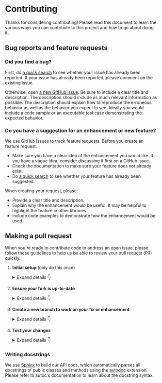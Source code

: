 # Contributing

Thanks for considering contributing! Please read this document to learn the various ways you can contribute to this project and how to go about doing it.

## Bug reports and feature requests

### Did you find a bug?

First, do [a quick search](https://github.com/ultralytics/yolov5/issues) to see whether your issue has already been reported.
If your issue has already been reported, please comment on the existing issue.

Otherwise, open [a new GitHub issue](https://github.com/ultralytics/yolov5/issues).  Be sure to include a clear title
and description.  The description should include as much relevant information as possible.  The description should
explain how to reproduce the erroneous behavior as well as the behavior you expect to see.  Ideally you would include a
code sample or an executable test case demonstrating the expected behavior.

### Do you have a suggestion for an enhancement or new feature?

We use GitHub issues to track feature requests. Before you create an feature request:

- Make sure you have a clear idea of the enhancement you would like. If you have a vague idea, consider discussing
  it first on a GitHub issue.
- Check the documentation to make sure your feature does not already exist.
- Do [a quick search](https://github.com/ultralytics/yolov5/issues) to see whether your feature has already been suggested.

When creating your request, please:

- Provide a clear title and description.
- Explain why the enhancement would be useful. It may be helpful to highlight the feature in other libraries.
- Include code examples to demonstrate how the enhancement would be used.

## Making a pull request

When you're ready to contribute code to address an open issue, please follow these guidelines to help us be able to review your pull request (PR) quickly.

1. **Initial setup** (only do this once)

   <details><summary>Expand details 👇</summary><br/>

   If you haven't already done so, please [fork](https://help.github.com/en/enterprise/2.13/user/articles/fork-a-repo) this repository on GitHub.

   Then clone your fork locally with

   ```
    git clone https://github.com/USERNAME/yolov5.git
   ```

   or

   ```
    git clone git@github.com:USERNAME/yolov5.git
   ```

   At this point the local clone of your fork only knows that it came from *your* repo, github.com/USERNAME/yolov5.git, but doesn't know anything the *main* repo, [https://github.com/ultralytics/yolov5.git](https://github.com/ultralytics/yolov5). You can see this by running

   ```
    git remote -v
   ```

   which will output something like this:

   ```
    origin https://github.com/USERNAME/yolov5.git (fetch)
    origin https://github.com/USERNAME/yolov5.git (push)
   ```

   This means that your local clone can only track changes from your fork, but not from the main repo, and so you won't be able to keep your fork up-to-date with the main repo over time. Therefore you'll need to add another "remote" to your clone that points to [https://github.com/ultralytics/yolov5.git](https://github.com/ultralytics/yolov5). To do this, run the following:

   ```
    git remote add upstream https://github.com/ultralytics/yolov5.git
   ```

   Now if you do `git remote -v` again, you'll see

   ```
    origin https://github.com/USERNAME/yolov5.git (fetch)
    origin https://github.com/USERNAME/yolov5.git (push)
    upstream https://github.com/ultralytics/yolov5.git (fetch)
    upstream https://github.com/ultralytics/yolov5.git (push)
   ```

   Finally, you'll need to create a Python 3 virtual environment suitable for working on this project. There a number of tools out there that making working with virtual environments easier.
   The most direct way is with the [`venv` module](https://docs.python.org/3.7/library/venv.html) in the standard library, but if you're new to Python or you don't already have a recent Python 3 version installed on your machine,
   we recommend [Miniconda](https://docs.conda.io/en/latest/miniconda.html).

   On Mac, for example, you can install Miniconda with [Homebrew](https://brew.sh/):

   ```
    brew install miniconda
   ```

   Then you can create and activate a new Python environment by running:

   ```
    conda create -n yolov5 python=3.9
    conda activate yolov5
   ```

   Once your virtual environment is activated, you can install your local clone in "editable mode" with

   ```
    pip install -U pip setuptools wheel
    pip install -e .[dev]
   ```

   The "editable mode" comes from the `-e` argument to `pip`, and essential just creates a symbolic link from the site-packages directory of your virtual environment to the source code in your local clone. That way any changes you make will be immediately reflected in your virtual environment.

   </details>

1. **Ensure your fork is up-to-date**

   <details><summary>Expand details 👇</summary><br/>

   Once you've added an "upstream" remote pointing to [https://github.com/allenai/python-package-temlate.git](https://github.com/ultralytics/yolov5), keeping your fork up-to-date is easy:

   ```
    git checkout main  # if not already on main
    git pull --rebase upstream main
    git push
   ```

   </details>

1. **Create a new branch to work on your fix or enhancement**

   <details><summary>Expand details 👇</summary><br/>

   Commiting directly to the main branch of your fork is not recommended. It will be easier to keep your fork clean if you work on a seperate branch for each contribution you intend to make.

   You can create a new branch with

   ```
    # replace BRANCH with whatever name you want to give it
    git checkout -b BRANCH
    git push -u origin BRANCH
   ```

   </details>

1. **Test your changes**

   <details><summary>Expand details 👇</summary><br/>

   Our continuous integration (CI) testing runs [a number of checks](https://github.com/ultralytics/yolov5/actions) for each pull request on [GitHub Actions](https://github.com/features/actions). You can run most of these tests locally, which is something you should do *before* opening a PR to help speed up the review process and make it easier for us.

   First, you should run [`isort`](https://github.com/PyCQA/isort) and [`black`](https://github.com/psf/black) to make sure you code is formatted consistently.
   Many IDEs support code formatters as plugins, so you may be able to setup isort and black to run automatically everytime you save.
   For example, [`black.vim`](https://github.com/psf/black/tree/master/plugin) will give you this functionality in Vim. But both `isort` and `black` are also easy to run directly from the command line.
   Just run this from the root of your clone:

   ```
    isort .
    black .
   ```

   Our CI also uses [`flake8`](https://github.com/ultralytics/yolov5/tree/main/tests) to lint the code base and [`mypy`](http://mypy-lang.org/) for type-checking. You should run both of these next with

   ```
    flake8 .
   ```

   and

   ```
    mypy .
   ```

   We also strive to maintain high test coverage, so most contributions should include additions to [the unit tests](https://github.com/ultralytics/yolov5/tree/main/tests). These tests are run with [`pytest`](https://docs.pytest.org/en/latest/), which you can use to locally run any test modules that you've added or changed.

   For example, if you've fixed a bug in `yolov5/a/b.py`, you can run the tests specific to that module with

   ```
    pytest -v tests/a/b_test.py
   ```

   Our CI will automatically check that test coverage stays above a certain threshold (around 90%). To check the coverage locally in this example, you could run

   ```
    pytest -v --cov yolov5.a.b tests/a/b_test.py
   ```

   If your contribution involves additions to any public part of the API, we require that you write docstrings
   for each function, method, class, or module that you add.
   See the [Writing docstrings](#writing-docstrings) section below for details on the syntax.
   You should test to make sure the API documentation can build without errors by running

   ```
    make docs
   ```

   If the build fails, it's most likely due to small formatting issues. If the error message isn't clear, feel free to comment on this in your pull request.

   And finally, please update the [CHANGELOG](https://github.com/ultralytics/yolov5/blob/main/CHANGELOG.md) with notes on your contribution in the "Unreleased" section at the top.

   After all of the above checks have passed, you can now open [a new GitHub pull request](https://github.com/ultralytics/yolov5/pulls).
   Make sure you have a clear description of the problem and the solution, and include a link to relevant issues.

   We look forward to reviewing your PR!

   </details>

### Writing docstrings

We use [Sphinx](https://www.sphinx-doc.org/en/master/index.html) to build our API docs, which automatically parses all docstrings
of public classes and methods using the [autodoc](https://www.sphinx-doc.org/en/master/usage/extensions/autodoc.html) extension.
Please refer to autoc's documentation to learn about the docstring syntax.
